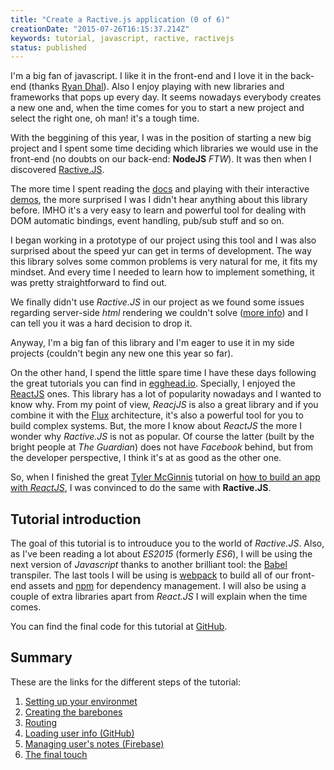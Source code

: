 ```yaml
---
title: "Create a Ractive.js application (0 of 6)"
creationDate: "2015-07-26T16:15:37.214Z"
keywords: tutorial, javascript, ractive, ractivejs
status: published
---
```


I'm a big fan of javascript. I like it in the front-end and I love it in the back-end (thanks [Ryan Dhal](http://www.quora.com/Who-is-Ryan-Dahl)).
Also I enjoy playing with new libraries and frameworks that pops up every day. It seems nowadays everybody creates a new one and, when the time comes for you to start a new project and select the right one, oh man! it's a tough time.

With the beggining of this year, I was in the position of starting a new big project and I spent some time deciding which libraries we would use in the front-end (no doubts on our back-end: **NodeJS** _FTW_).
It was then when I discovered [Ractive.JS](http://www.ractivejs.org/).

The more time I spent reading the [docs](http://docs.ractivejs.org/latest/get-started) and playing with their interactive [demos](http://learn.ractivejs.org/hello-world/1/), the more surprised I was I didn't hear anything about this library before.
IMHO it's a very easy to learn and powerful tool for dealing with DOM automatic bindings, event handling, pub/sub stuff and so on.

I began working in a prototype of our project using this tool and I was also surprised about the speed yur can get in terms of development. 
The way this library solves some common problems is very natural for me, it fits my mindset. And every time I needed to learn how to implement something, it was pretty straightforward to find out.

<!-- more -->

We finally didn't use _Ractive.JS_ in our project as we found some issues regarding server-side _html_ rendering we couldn't solve ([more  info](https://github.com/ractivejs/ractive/issues/1648)) and I can tell you it was a hard decision to drop it.

Anyway, I'm a big fan of this library and I'm eager to use it in my side projects (couldn't begin any new one this year so far).

On the other hand, I spend the little spare time I have these days following the great tutorials you can find in [egghead.io](https://www.egghead.io). Specially, I enjoyed the [ReactJS](http://facebook.github.io/react/) ones.
This library has a lot of popularity nowadays and I wanted to know why.
From my point of view, _ReacjJS_ is also a great library and if you combine it with the [Flux](https://facebook.github.io/flux/docs/overview.html) architecture, it's also a powerful tool for you to build complex systems.
But, the more I know about _ReactJS_ the more I wonder why _Ractive.JS_ is not as popular. Of course the latter (built by the bright people at _The Guardian_) does not have _Facebook_ behind, but from the developer perspective, I think it's at as good as the other one.

So, when I finished the great [Tyler McGinnis](https://github.com/tylermcginnis/) tutorial on [how to build an app with _ReactJS_](https://egghead.io/series/build-your-first-react-js-application), I was convinced to do the same with **Ractive.JS**.

## Tutorial introduction
The goal of this tutorial is to introuduce you to the world of _Ractive.JS_. Also, as I've been reading a lot about _ES2015_ (formerly _ES6_), I will be using the next version of _Javascript_ thanks to another brilliant tool: the [Babel](https://babeljs.io/) transpiler.
The last tools I will be using is [webpack](http://webpack.github.io/) to build all of our front-end assets and [npm](https://www.npmjs.com/) for dependency management.
I will also be using a couple of extra libraries apart from _React.JS_ I will explain when the time comes.

You can find the final code for this tutorial at [GitHub](https://github.com/PaquitoSoft/notetaker-ractive).

## Summary
These are the links for the different steps of the tutorial:
1. [Setting up your environmet](/post/ractive-js-tutorial-setting-up-your-environment)
2. [Creating the barebones](/post/ractive-js-tutorial-creating-the-barebones)
3. [Routing](/post/ractive-js-tutorial-routing)
4. [Loading user info (GitHub)](/post/ractive-js-tutorial-loading-user-info)
5. [Managing user's notes (Firebase)](/post/ractive-js-tutorial-managing-users-notes)
6. [The final touch](/post/ractive-js-tutorial-the-final-touch)
